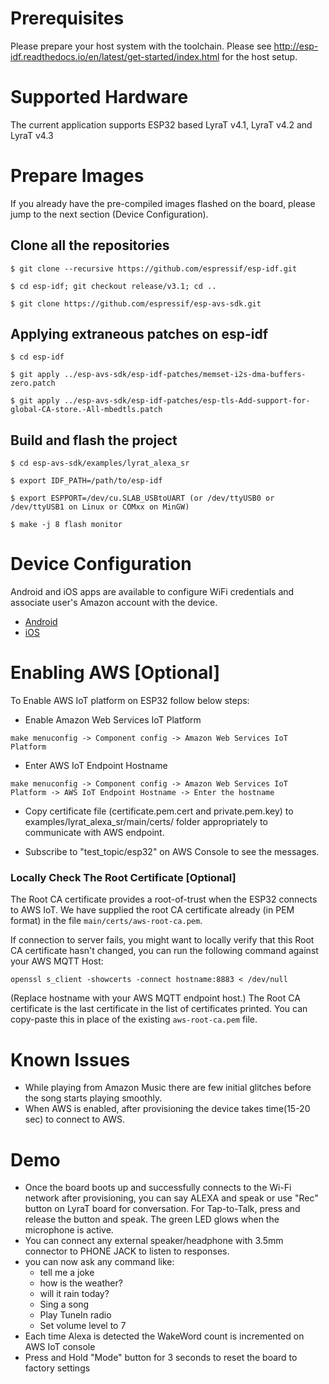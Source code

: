 # Prerequisites
Please prepare your host system with the toolchain. Please see http://esp-idf.readthedocs.io/en/latest/get-started/index.html for the host setup.

# Supported Hardware
The current application supports ESP32 based LyraT v4.1, LyraT v4.2 and LyraT v4.3

# Prepare Images
If you already have the pre-compiled images flashed on the board, please jump to the next section (Device Configuration).

## Clone all the repositories
```
$ git clone --recursive https://github.com/espressif/esp-idf.git

$ cd esp-idf; git checkout release/v3.1; cd ..

$ git clone https://github.com/espressif/esp-avs-sdk.git
```

## Applying extraneous patches on esp-idf
```
$ cd esp-idf

$ git apply ../esp-avs-sdk/esp-idf-patches/memset-i2s-dma-buffers-zero.patch

$ git apply ../esp-avs-sdk/esp-idf-patches/esp-tls-Add-support-for-global-CA-store.-All-mbedtls.patch
```

## Build and flash the project
```
$ cd esp-avs-sdk/examples/lyrat_alexa_sr

$ export IDF_PATH=/path/to/esp-idf

$ export ESPPORT=/dev/cu.SLAB_USBtoUART (or /dev/ttyUSB0 or /dev/ttyUSB1 on Linux or COMxx on MinGW)

$ make -j 8 flash monitor
```

# Device Configuration
Android and iOS apps are available to configure WiFi credentials and associate user's Amazon account with the device.
* [Android](https://github.com/espressif/esp-avs-sdk/releases)
* [iOS](https://github.com/espressif/esp-idf-provisioning-ios/tree/versions/avs)

# Enabling AWS [Optional]
To Enable AWS IoT platform on ESP32 follow below steps:

* Enable Amazon Web Services IoT Platform
```
make menuconfig -> Component config -> Amazon Web Services IoT Platform
```
* Enter AWS IoT Endpoint Hostname
```
make menuconfig -> Component config -> Amazon Web Services IoT Platform -> AWS IoT Endpoint Hostname -> Enter the hostname
```

* Copy certificate file (certificate.pem.cert and private.pem.key) to examples/lyrat_alexa_sr/main/certs/ folder appropriately to communicate with AWS endpoint.

* Subscribe to "test_topic/esp32" on AWS Console to see the messages.

### Locally Check The Root Certificate [Optional]
The Root CA certificate provides a root-of-trust when the ESP32 connects to AWS IoT. We have supplied the root CA certificate already (in PEM format) in the file `main/certs/aws-root-ca.pem`.

If connection to server fails, you might want to locally verify that this Root CA certificate hasn't changed, you can run the following command against your AWS MQTT Host:

```
openssl s_client -showcerts -connect hostname:8883 < /dev/null
```

(Replace hostname with your AWS MQTT endpoint host.) The Root CA certificate is the last certificate in the list of certificates printed. You can copy-paste this in place of the existing `aws-root-ca.pem` file.

# Known Issues
* While playing from Amazon Music there are few initial glitches before the song starts playing smoothly.
* When AWS is enabled, after provisioning the device takes time(15-20 sec) to connect to AWS.

# Demo
* Once the board boots up and successfully connects to the Wi-Fi network after provisioning, you can say ALEXA and speak or use "Rec" button on LyraT board for conversation. For Tap-to-Talk, press and release the button and speak. The green LED glows when the microphone is active.
* You can connect any external speaker/headphone with 3.5mm connector to PHONE JACK to listen to responses.
* you can now ask any command like:
    * tell me a joke
    * how is the weather?
    * will it rain today?
    * Sing a song
    * Play TuneIn radio
    * Set volume level to 7
* Each time Alexa is detected the WakeWord count is incremented on AWS IoT console
* Press and Hold "Mode" button for 3 seconds to reset the board to factory settings

